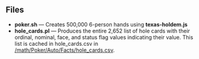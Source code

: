## Files
- **poker.sh** — Creates 500,000 6-person hands using **texas-holdem.js**
- **hole_cards.pl** — Produces the entire 2,652 list of hole cards with their ordinal, nominal, face, and status flag values indicating their value. This list is cached in hole_cards.csv in [/math/Poker/Auto/Facts/hole_cards.csv](https://github.com/wrightben/math/blob/master/Poker/Auto/Facts/hole_cards.csv).